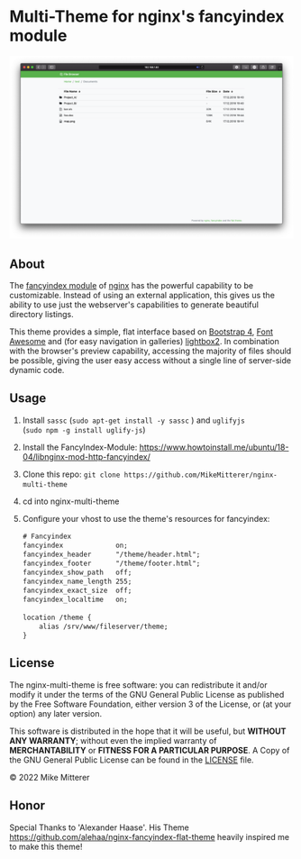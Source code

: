 # Multi-Theme for nginx's fancyindex module

![](doc/screenshot.png)


## About

The [fancyindex module](https://github.com/aperezdc/ngx-fancyindex) of
[nginx](http://nginx.org/) has the powerful capability to be customizable.
Instead of using an external application, this gives us the ability to use
just the webserver's capabilities to generate beautiful directory listings.

This theme provides a simple, flat interface based on
[Bootstrap 4](https://getbootstrap.com), [Font Awesome](https://fontawesome.com)
and (for easy navigation in galleries)
[lightbox2](http://lokeshdhakar.com/projects/lightbox2/). In combination with
the browser's preview capability, accessing the majority of files should be
possible, giving the user easy access without a single line of server-side
dynamic code.


## Usage

1. Install `sassc` (`sudo apt-get install -y sassc` ) and `uglifyjs`  
   (`sudo npm -g install uglify-js`) 

3. Install the FancyIndex-Module: <https://www.howtoinstall.me/ubuntu/18-04/libnginx-mod-http-fancyindex/>

4. Clone this repo: `git clone https://github.com/MikeMitterer/nginx-multi-theme`  

5. cd into nginx-multi-theme
 
6. Configure your vhost to use the theme's resources for fancyindex:
    ```
    # Fancyindex
    fancyindex             on;
    fancyindex_header      "/theme/header.html";
    fancyindex_footer      "/theme/footer.html";
    fancyindex_show_path   off;
    fancyindex_name_length 255;
    fancyindex_exact_size  off;
    fancyindex_localtime   on;

    location /theme {
        alias /srv/www/fileserver/theme;
    }
    ```


## License

The nginx-multi-theme is free software: you can redistribute it and/or
modify it under the terms of the GNU General Public License as published by the
Free Software Foundation, either version 3 of the License, or (at your option)
any later version.

This software is distributed in the hope that it will be useful, but **WITHOUT
ANY WARRANTY**; without even the implied warranty of **MERCHANTABILITY** or
**FITNESS FOR A PARTICULAR PURPOSE**. A Copy of the GNU General Public License
can be found in the [LICENSE](LICENSE) file.

&copy; 2022 Mike Mitterer

## Honor 
Special Thanks to 'Alexander Haase'. His Theme <https://github.com/alehaa/nginx-fancyindex-flat-theme>
heavily inspired me to make this theme!
